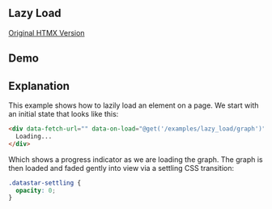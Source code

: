 ## Lazy Load

[Original HTMX Version](https://htmx.org/examples/lazy-load/)

## Demo

<style>
.datastar-settling  {
  opacity: 0;
}
</style>

<div id="lazy_load" data-on-load="@get('/examples/lazy_load/data')">
</div>

## Explanation

This example shows how to lazily load an element on a page. We start with an initial state that looks like this:

```html
<div data-fetch-url="" data-on-load="@get('/examples/lazy_load/graph')">
  Loading...
</div>
```

Which shows a progress indicator as we are loading the graph. The graph is then loaded and faded gently into view via a settling CSS transition:

```css
.datastar-settling {
  opacity: 0;
}
```
